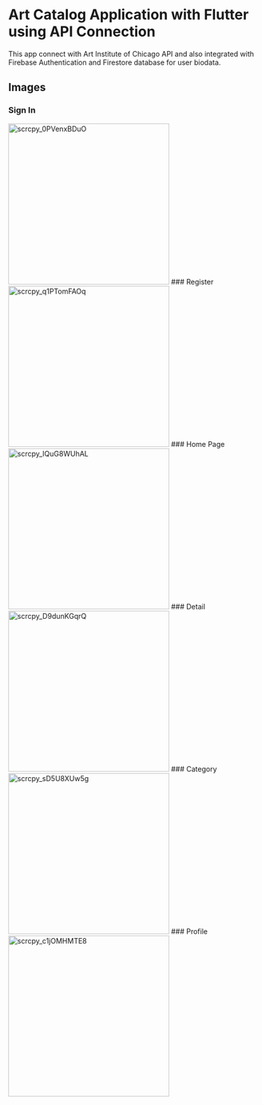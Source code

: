 # Art Catalog Application with Flutter using API Connection

This app connect with Art Institute of Chicago API and also integrated with Firebase Authentication and Firestore database for user biodata.

## Images
### Sign In
<img width="322" alt="scrcpy_0PVenxBDuO" src="https://github.com/fairusinampratama/art_catalog_full/assets/89689840/cb0371c6-b006-4cba-81f0-da093af9d9fd">
### Register
<img width="322" alt="scrcpy_q1PTomFAOq" src="https://github.com/fairusinampratama/art_catalog_full/assets/89689840/c4707390-3263-4c93-9e93-1b5b57ba5c0c">
### Home Page
<img width="322" alt="scrcpy_IQuG8WUhAL" src="https://github.com/fairusinampratama/art_catalog_full/assets/89689840/c5204bf1-b6c7-4d83-8483-a06957ffd42f">
### Detail
<img width="322" alt="scrcpy_D9dunKGqrQ" src="https://github.com/fairusinampratama/art_catalog_full/assets/89689840/a70cc8ac-a4fc-4789-9144-5065ee63ac50">
### Category
<img width="322" alt="scrcpy_sD5U8XUw5g" src="https://github.com/fairusinampratama/art_catalog_full/assets/89689840/846a6568-1347-4271-9bf0-8fee025f71e5">
### Profile
<img width="322" alt="scrcpy_c1jOMHMTE8" src="https://github.com/fairusinampratama/art_catalog_full/assets/89689840/6439d5d9-9502-4245-bc6e-4701c1473f42">


